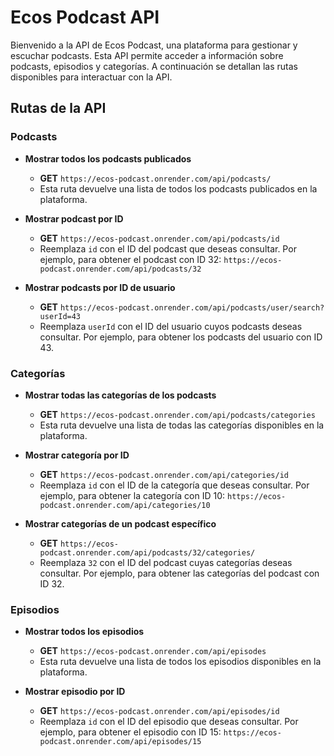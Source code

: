 # Ecos Podcast API

Bienvenido a la API de Ecos Podcast, una plataforma para gestionar y escuchar podcasts. Esta API permite acceder a información sobre podcasts, episodios y categorías. A continuación se detallan las rutas disponibles para interactuar con la API.

## Rutas de la API

### Podcasts

- **Mostrar todos los podcasts publicados**
  - **GET** `https://ecos-podcast.onrender.com/api/podcasts/`
  - Esta ruta devuelve una lista de todos los podcasts publicados en la plataforma.

- **Mostrar podcast por ID**
  - **GET** `https://ecos-podcast.onrender.com/api/podcasts/id`
  - Reemplaza `id` con el ID del podcast que deseas consultar. Por ejemplo, para obtener el podcast con ID 32: `https://ecos-podcast.onrender.com/api/podcasts/32`

- **Mostrar podcasts por ID de usuario**
  - **GET** `https://ecos-podcast.onrender.com/api/podcasts/user/search?userId=43`
  - Reemplaza `userId` con el ID del usuario cuyos podcasts deseas consultar. Por ejemplo, para obtener los podcasts del usuario con ID 43.

### Categorías

- **Mostrar todas las categorías de los podcasts**
  - **GET** `https://ecos-podcast.onrender.com/api/podcasts/categories`
  - Esta ruta devuelve una lista de todas las categorías disponibles en la plataforma.

- **Mostrar categoría por ID**
  - **GET** `https://ecos-podcast.onrender.com/api/categories/id`
  - Reemplaza `id` con el ID de la categoría que deseas consultar. Por ejemplo, para obtener la categoría con ID 10: `https://ecos-podcast.onrender.com/api/categories/10`

- **Mostrar categorías de un podcast específico**
  - **GET** `https://ecos-podcast.onrender.com/api/podcasts/32/categories/`
  - Reemplaza `32` con el ID del podcast cuyas categorías deseas consultar. Por ejemplo, para obtener las categorías del podcast con ID 32.

### Episodios

- **Mostrar todos los episodios**
  - **GET** `https://ecos-podcast.onrender.com/api/episodes`
  - Esta ruta devuelve una lista de todos los episodios disponibles en la plataforma.

- **Mostrar episodio por ID**
  - **GET** `https://ecos-podcast.onrender.com/api/episodes/id`
  - Reemplaza `id` con el ID del episodio que deseas consultar. Por ejemplo, para obtener el episodio con ID 15: `https://ecos-podcast.onrender.com/api/episodes/15`
